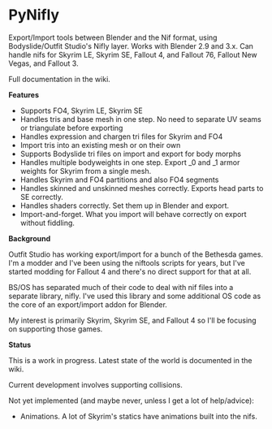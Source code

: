 # PyNifly
Export/Import tools between Blender and the Nif format, using Bodyslide/Outfit Studio's Nifly layer. Works with Blender 2.9 and 3.x. Can handle nifs for Skyrim LE, Skyrim SE, Fallout 4, and Fallout 76, Fallout New Vegas, and Fallout 3.

Full documentation in the wiki.

**Features**

* Supports FO4, Skyrim LE, Skyrim SE
* Handles tris and base mesh in one step. No need to separate UV seams or triangulate before exporting
* Handles expression and chargen tri files for Skyrim and FO4
* Import tris into an existing mesh or on their own
* Supports Bodyslide tri files on import and export for body morphs
* Handles multiple bodyweights in one step. Export _0 and _1 armor weights for Skyrim from a single mesh.
* Handles Skyrim and FO4 partitions and also FO4 segments
* Handles skinned and unskinned meshes correctly. Exports head parts to SE correctly.
* Handles shaders correctly. Set them up in Blender and export.
* Import-and-forget. What you import will behave correctly on export without fiddling.

**Background**

Outfit Studio has working export/import for a bunch of the Bethesda games. I'm a modder and I've been using the niftools scripts for years, but I've started modding for Fallout 4 and there's no direct support for that at all.

BS/OS has separated much of their code to deal with nif files into a separate library, nifly. I've used this library and some additional OS code as the core of an export/import addon for Blender. 

My interest is primarily Skyrim, Skyrim SE, and Fallout 4 so I'll be focusing on supporting those games. 

**Status**

This is a work in progress. Latest state of the world is documented in the wiki.

Current development involves supporting collisions.

Not yet implemented (and maybe never, unless I get a lot of help/advice):
* Animations. A lot of Skyrim's statics have animations built into the nifs.
